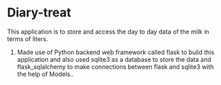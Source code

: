 # Diary-treat
This application is to store and access the day to day data of the milk in terms of liters.

1) Made use of Python backend web framework called flask to build this application 
   and also used sqlite3 as a database to store the data and flask_sqlalchemy to make 
   connections between flask and sqlite3 with the help of Models..
